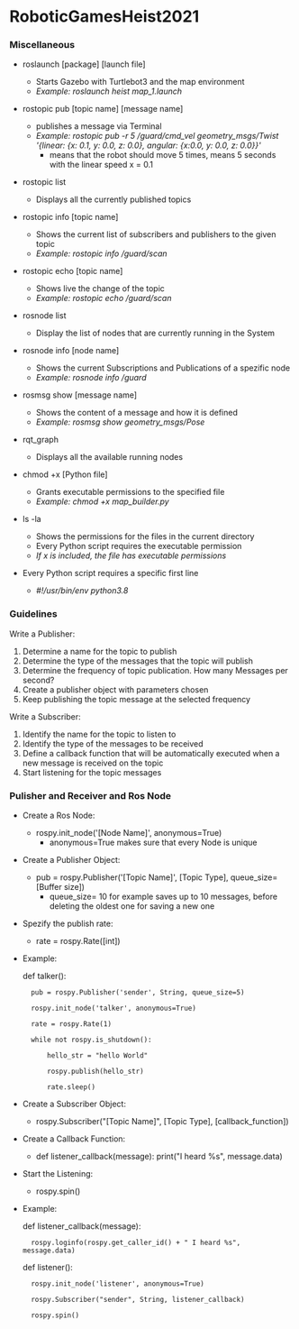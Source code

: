# RoboticGamesHeist2021

### Miscellaneous
- roslaunch [package] [launch file]
    - Starts Gazebo with Turtlebot3 and the map environment
    - *Example: roslaunch heist map_1.launch*

- rostopic pub [topic name] [message name]
    - publishes a message via Terminal
    - *Example: rostopic pub -r 5 /guard/cmd_vel geometry_msgs/Twist '{linear: {x: 0.1, y: 0.0, z: 0.0}, angular: {x:0.0, y: 0.0, z: 0.0}}'* 
    	- means that the robot should move 5 times, means 5 seconds with the linear speed x = 0.1

- rostopic list
    - Displays all the currently published topics
    
- rostopic info [topic name]
    - Shows the current list of subscribers and publishers to the given topic
    - *Example: rostopic info /guard/scan*
    
- rostopic echo [topic name]
    - Shows live the change of the topic 
    - *Example: rostopic echo /guard/scan*
  
- rosnode list
    - Display the list of nodes that are currently running in the System
    
- rosnode info [node name]
    - Shows the current Subscriptions and Publications of a spezific node
    - *Example: rosnode info /guard*
    
- rosmsg show [message name]
    - Shows the content of a message and how it is defined
    - *Example: rosmsg show geometry_msgs/Pose*
       
- rqt_graph
  - Displays all the available running nodes

- chmod +x [Python file]
    - Grants executable permissions to the specified file
    - *Example: chmod +x map_builder.py*

- ls -la 
    - Shows the permissions for the files in the current directory
    - Every Python script requires the executable permission
    - *If x is included, the file has executable permissions*
  
- Every Python script requires a specific first line
    - *#!/usr/bin/env python3.8*






### Guidelines

Write a Publisher: 
1. Determine a name for the topic to publish
2. Determine the type of the messages that the topic will publish
3. Determine the frequency of topic publication. How many Messages per second?
4. Create a publisher object with parameters chosen 
5. Keep publishing the topic message at the selected frequency

Write a Subscriber:
1. Identify the name for the topic to listen to
2. Identify the type of the messages to be received
3. Define a callback function that will be automatically executed when a new message is received on the topic
4. Start listening for the topic messages


### Pulisher and Receiver and Ros Node

- Create a Ros Node:
   - rospy.init_node('[Node Name]', anonymous=True)
       - anonymous=True makes sure that every Node is unique

- Create a Publisher Object:
   - pub = rospy.Publisher('[Topic Name]', [Topic Type], queue_size=[Buffer size])
       - queue_size= 10 for example saves up to 10 messages, before deleting the oldest one for saving a new one
    
- Spezify the publish rate:
   - rate = rospy.Rate([int])

- Example: 

	def talker():

		pub = rospy.Publisher('sender', String, queue_size=5)
		
		rospy.init_node('talker', anonymous=True)
	
		rate = rospy.Rate(1) 
	
		while not rospy.is_shutdown():
	
			hello_str = "hello World"
		
			rospy.publish(hello_str)
			
			rate.sleep()
			
- Create a Subscriber Object:
   - rospy.Subscriber("[Topic Name]", [Topic Type], [callback_function])
   
- Create a Callback Function: 
   - def listener_callback(message): print("I heard %s", message.data)
   
- Start the Listening:
   - rospy.spin()
   
- Example:

	def listener_callback(message):
	
		rospy.loginfo(rospy.get_caller_id() + " I heard %s", message.data)
		
	def listener():
	
		rospy.init_node('listener', anonymous=True)
		
		rospy.Subscriber("sender", String, listener_callback)
		
		rospy.spin()
   
	
